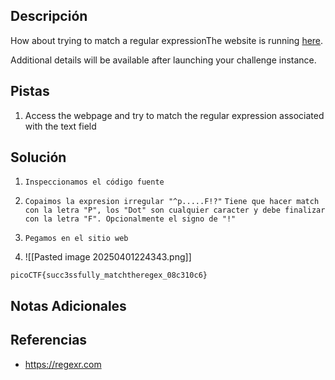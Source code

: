 ## Descripción

How about trying to match a regular expressionThe website is running [here](http://saturn.picoctf.net:57460/).

Additional details will be available after launching your challenge instance.
## Pistas

1. Access the webpage and try to match the regular expression associated with the text field

## Solución

1. `Inspeccionamos el código fuente`

2. `Copaimos la expresion irregular "^p.....F!?"`
`Tiene que hacer match con la letra "P", los "Dot" son cualquier caracter y debe finalizar con la letra "F". Opcionalmente el signo de "!"`

3. `Pegamos en el sitio web`

4. ![[Pasted image 20250401224343.png]]


`picoCTF{succ3ssfully_matchtheregex_08c310c6}`


## Notas Adicionales



## Referencias
-  https://regexr.com

